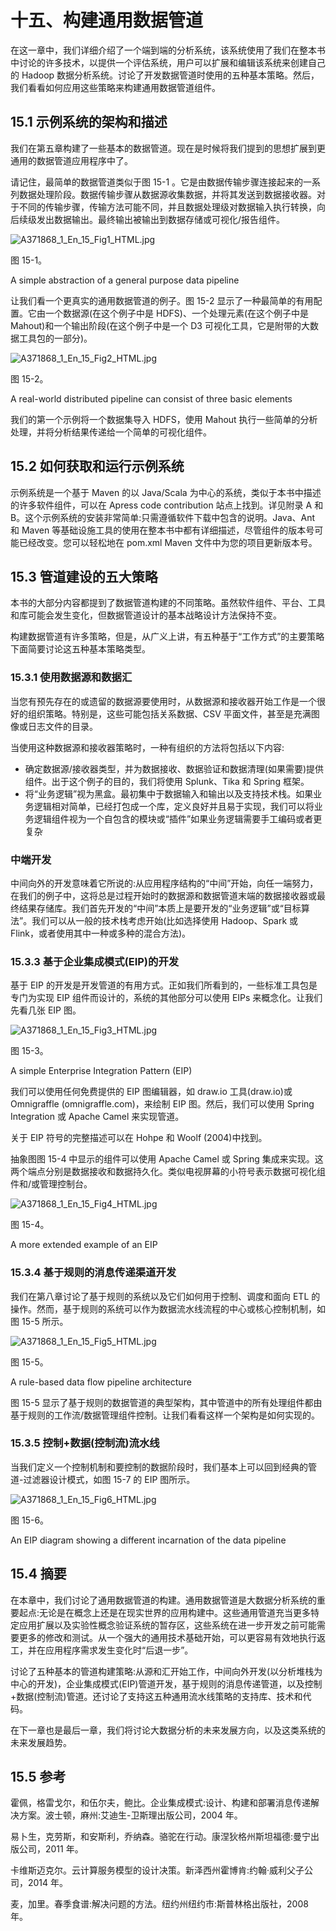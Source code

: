 # 十五、构建通用数据管道

在这一章中，我们详细介绍了一个端到端的分析系统，该系统使用了我们在整本书中讨论的许多技术，以提供一个评估系统，用户可以扩展和编辑该系统来创建自己的 Hadoop 数据分析系统。讨论了开发数据管道时使用的五种基本策略。然后，我们看看如何应用这些策略来构建通用数据管道组件。

## 15.1 示例系统的架构和描述

我们在第五章构建了一些基本的数据管道。现在是时候将我们提到的思想扩展到更通用的数据管道应用程序中了。

请记住，最简单的数据管道类似于图 15-1 。它是由数据传输步骤连接起来的一系列数据处理阶段。数据传输步骤从数据源收集数据，并将其发送到数据接收器。对于不同的传输步骤，传输方法可能不同，并且数据处理级对数据输入执行转换，向后续级发出数据输出。最终输出被输出到数据存储或可视化/报告组件。

![A371868_1_En_15_Fig1_HTML.jpg](img/A371868_1_En_15_Fig1_HTML.jpg)

图 15-1。

A simple abstraction of a general purpose data pipeline

让我们看一个更真实的通用数据管道的例子。图 15-2 显示了一种最简单的有用配置。它由一个数据源(在这个例子中是 HDFS)、一个处理元素(在这个例子中是 Mahout)和一个输出阶段(在这个例子中是一个 D3 可视化工具，它是附带的大数据工具包的一部分)。

![A371868_1_En_15_Fig2_HTML.jpg](img/A371868_1_En_15_Fig2_HTML.jpg)

图 15-2。

A real-world distributed pipeline can consist of three basic elements

我们的第一个示例将一个数据集导入 HDFS，使用 Mahout 执行一些简单的分析处理，并将分析结果传递给一个简单的可视化组件。

## 15.2 如何获取和运行示例系统

示例系统是一个基于 Maven 的以 Java/Scala 为中心的系统，类似于本书中描述的许多软件组件，可以在 Apress code contribution 站点上找到。详见附录 A 和 B。这个示例系统的安装非常简单:只需遵循软件下载中包含的说明。Java、Ant 和 Maven 等基础设施工具的使用在整本书中都有详细描述，尽管组件的版本号可能已经改变。您可以轻松地在 pom.xml Maven 文件中为您的项目更新版本号。

## 15.3 管道建设的五大策略

本书的大部分内容都提到了数据管道构建的不同策略。虽然软件组件、平台、工具和库可能会发生变化，但数据管道设计的基本战略设计方法保持不变。

构建数据管道有许多策略，但是，从广义上讲，有五种基于“工作方式”的主要策略下面简要讨论这五种基本策略类型。

### 15.3.1 使用数据源和数据汇

当您有预先存在的或遗留的数据源要使用时，从数据源和接收器开始工作是一个很好的组织策略。特别是，这些可能包括关系数据、CSV 平面文件，甚至是充满图像或日志文件的目录。

当使用这种数据源和接收器策略时，一种有组织的方法将包括以下内容:

*   确定数据源/接收器类型，并为数据接收、数据验证和数据清理(如果需要)提供组件。出于这个例子的目的，我们将使用 Splunk、Tika 和 Spring 框架。
*   将“业务逻辑”视为黑盒。最初集中于数据输入和输出以及支持技术栈。如果业务逻辑相对简单，已经打包成一个库，定义良好并且易于实现，我们可以将业务逻辑组件视为一个自包含的模块或“插件”如果业务逻辑需要手工编码或者更复杂

### 中端开发

中间向外的开发意味着它所说的:从应用程序结构的“中间”开始，向任一端努力，在我们的例子中，这将总是过程开始时的数据源和数据管道末端的数据接收器或最终结果存储库。我们首先开发的“中间”本质上是要开发的“业务逻辑”或“目标算法”。我们可以从一般的技术栈考虑开始(比如选择使用 Hadoop、Spark 或 Flink，或者使用其中一种或多种的混合方法)。

### 15.3.3 基于企业集成模式(EIP)的开发

基于 EIP 的开发是开发管道的有用方式。正如我们所看到的，一些标准工具包是专门为实现 EIP 组件而设计的，系统的其他部分可以使用 EIPs 来概念化。让我们先看几张 EIP 图。

![A371868_1_En_15_Fig3_HTML.jpg](img/A371868_1_En_15_Fig3_HTML.jpg)

图 15-3。

A simple Enterprise Integration Pattern (EIP)

我们可以使用任何免费提供的 EIP 图编辑器，如 draw.io 工具(draw.io)或 Omnigraffle (omnigraffle.com)，来绘制 EIP 图。然后，我们可以使用 Spring Integration 或 Apache Camel 来实现管道。

关于 EIP 符号的完整描述可以在 Hohpe 和 Woolf (2004)中找到。

抽象图图 15-4 中显示的组件可以使用 Apache Camel 或 Spring 集成来实现。这两个端点分别是数据接收和数据持久化。类似电视屏幕的小符号表示数据可视化组件和/或管理控制台。

![A371868_1_En_15_Fig4_HTML.jpg](img/A371868_1_En_15_Fig4_HTML.jpg)

图 15-4。

A more extended example of an EIP

### 15.3.4 基于规则的消息传递渠道开发

我们在第八章讨论了基于规则的系统以及它们如何用于控制、调度和面向 ETL 的操作。然而，基于规则的系统可以作为数据流水线流程的中心或核心控制机制，如图 15-5 所示。

![A371868_1_En_15_Fig5_HTML.jpg](img/A371868_1_En_15_Fig5_HTML.jpg)

图 15-5。

A rule-based data flow pipeline architecture

图 15-5 显示了基于规则的数据管道的典型架构，其中管道中的所有处理组件都由基于规则的工作流/数据管理组件控制。让我们看看这样一个架构是如何实现的。

### 15.3.5 控制+数据(控制流)流水线

当我们定义一个控制机制和要控制的数据阶段时，我们基本上可以回到经典的管道-过滤器设计模式，如图 15-7 的 EIP 图所示。

![A371868_1_En_15_Fig6_HTML.jpg](img/A371868_1_En_15_Fig6_HTML.jpg)

图 15-6。

An EIP diagram showing a different incarnation of the data pipeline

## 15.4 摘要

在本章中，我们讨论了通用数据管道的构建。通用数据管道是大数据分析系统的重要起点:无论是在概念上还是在现实世界的应用构建中。这些通用管道充当更多特定应用扩展以及实验性概念验证系统的暂存区，这些系统在进一步开发之前可能需要更多的修改和测试。从一个强大的通用技术基础开始，可以更容易有效地执行返工，并在应用程序需求发生变化时“后退一步”。

讨论了五种基本的管道构建策略:从源和汇开始工作，中间向外开发(以分析堆栈为中心的开发)，企业集成模式(EIP)管道开发，基于规则的消息传递管道，以及控制+数据(控制流)管道。还讨论了支持这五种通用流水线策略的支持库、技术和代码。

在下一章也是最后一章，我们将讨论大数据分析的未来发展方向，以及这类系统的未来发展趋势。

## 15.5 参考

霍佩，格雷戈尔，和伍尔夫，鲍比。企业集成模式:设计、构建和部署消息传递解决方案。波士顿，麻州:艾迪生-卫斯理出版公司，2004 年。

易卜生，克劳斯，和安斯利，乔纳森。骆驼在行动。康涅狄格州斯坦福德:曼宁出版公司，2011 年。

卡维斯迈克尔。云计算服务模型的设计决策。新泽西州霍博肯:约翰·威利父子公司，2014 年。

麦，加里。春季食谱:解决问题的方法。纽约州纽约市:斯普林格出版社，2008 年。